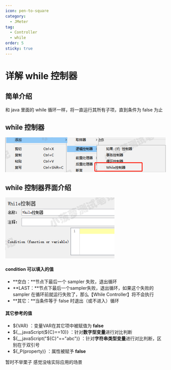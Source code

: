 ```yaml
---
icon: pen-to-square
category:
  - JMeter
tag:
  - Controller
  - while
order: 5
sticky: true
---
```




# 详解 while 控制器

## 简单介绍

和 java 里面的 while 循环一样，将一直运行其所有子项，直到条件为 false 为止

 

## while 控制器

[![img](/assets/jmeter/1896874-20200824132108346-1144300682.png)](https://img2020.cnblogs.com/blog/1896874/202008/1896874-20200824132108346-1144300682.png)

 

## while 控制器界面介绍

[![img](/assets/jmeter/1896874-20200824132112574-1164467732.png)](https://img2020.cnblogs.com/blog/1896874/202008/1896874-20200824132112574-1164467732.png)

#### condition 可以填入的值

- **空白：**节点下最后一个 sampler 失败，退出循环
- **LAST：**节点下最后一个sampler失败，退出循环，如果这个失败的 sampler 在循环前就运行失败了，那么【While Controller】将不会执行
- **其它：**当条件等于 false 时退出（或不进入）循环

 

#### 其它参考的值

-  ${VAR} ：变量VAR在其它项中被赋值为 **false**
-  ${__javaScript(${C}==10)} ：针对**数字型变量**进行对比判断
-  ${__javaScript("${C}"=="abc")} ：针对**字符串类型变量**进行对比判断，区别在于双引号
-  ${_P(property)} ：属性被赋予 **false**

 

暂时不举栗子 感觉没啥实际应用的场景